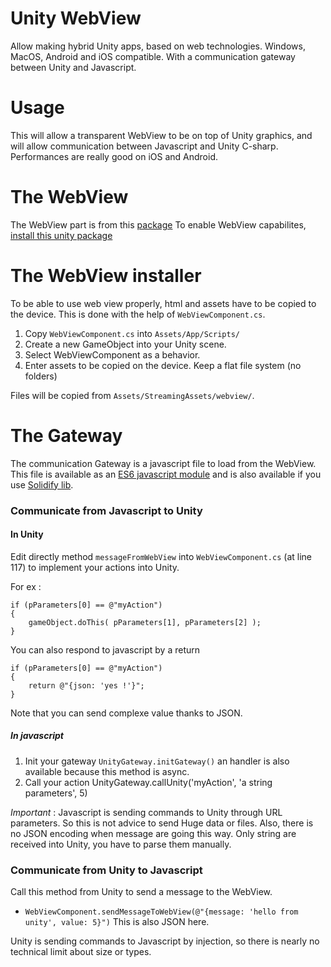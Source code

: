 # Unity WebView

Allow making hybrid Unity apps, based on web technologies.
Windows, MacOS, Android and iOS compatible.
With a communication gateway between Unity and Javascript.


# Usage

This will allow a transparent WebView to be on top of Unity graphics, and will allow communication between Javascript and Unity C-sharp.
Performances are really good on iOS and Android.


# The WebView

The WebView part is from this [package](https://github.com/gree/unity-webview)
To enable WebView capabilites, [install this unity package](https://github.com/gree/unity-webview/blob/master/dist/unity-webview.unitypackage?raw=true)


# The WebView installer

To be able to use web view properly, html and assets have to be copied to the device.
This is done with the help of `WebViewComponent.cs`.

1. Copy `WebViewComponent.cs` into `Assets/App/Scripts/`
2. Create a new GameObject into your Unity scene.
3. Select WebViewComponent as a behavior.
4. Enter assets to be copied on the device. Keep a flat file system (no folders)

Files will be copied from `Assets/StreamingAssets/webview/`.


# The Gateway

The communication Gateway is a javascript file to load from the WebView. This file is available as an [ES6 javascript module](https://github.com/zouloux/unity-web-view/blob/master/UnityGateway.js) and is also available if you use [Solidify lib](https://github.com/solid-js/solidify).


### Communicate from Javascript to Unity

#### In Unity

Edit directly method `messageFromWebView` into `WebViewComponent.cs` (at line 117) to implement your actions into Unity.

For ex :
```
if (pParameters[0] == @"myAction")
{
	gameObject.doThis( pParameters[1], pParameters[2] );
}
```

You can also respond to javascript by a return
```
if (pParameters[0] == @"myAction")
{
	return @"{json: 'yes !'}";
}
```

Note that you can send complexe value thanks to JSON.


##### In javascript

1. Init your gateway `UnityGateway.initGateway()` an handler is also available because this method is async.
2. Call your action UnityGateway.callUnity('myAction', 'a string parameters', 5)

*Important* : Javascript is sending commands to Unity through URL parameters. So this is not advice to send Huge data or files. Also, there is no JSON encoding when message are going this way. Only string are received into Unity, you have to parse them manually.


### Communicate from Unity to Javascript

Call this method from Unity to send a message to the WebView.
- `WebViewComponent.sendMessageToWebView(@"{message: 'hello from unity', value: 5}")`
This is also JSON here.

Unity is sending commands to Javascript by injection, so there is nearly no technical limit about size or types.
















